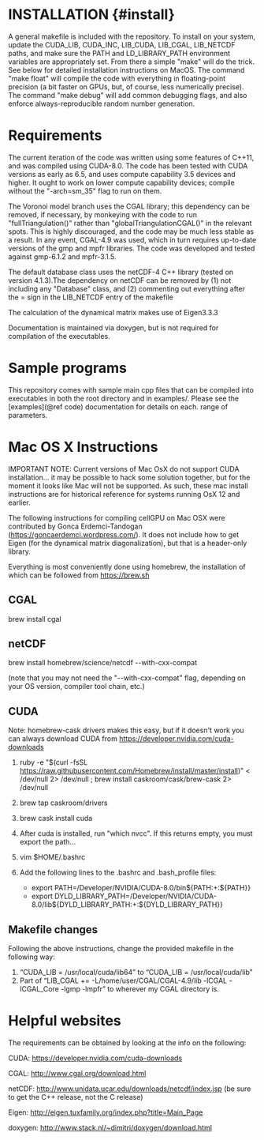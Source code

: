 # INSTALLATION {#install}

A general makefile is included with the repository. To install on your system, update the CUDA_LIB,
CUDA_INC, LIB_CUDA, LIB_CGAL, LIB_NETCDF paths, and make sure the PATH and LD_LIBRARY_PATH
environment variables are appropriately set. From there a simple "make" will do the trick. See below
for detailed installation instructions on MacOS. The command "make float" will compile the code with
everything in floating-point precision (a bit faster on GPUs, but, of course, less numerically precise).
The command "make debug" will add common debugging flags, and also enforce always-reproducible random
number generation.

# Requirements

The current iteration of the code was written using some features of C++11, and was compiled using
CUDA-8.0. The code has been tested with CUDA versions as early as 6.5, and uses compute capability
3.5 devices and higher. It ought to work on lower compute capability devices; compile without the
"-arch=sm_35" flag to run on them.

The Voronoi model branch uses the CGAL library; this dependency can be removed, if necessary, by monkeying
with the code to run "fullTriangulation()" rather than "globalTriangulationCGAL()" in the relevant
spots. This is highly discouraged, and the code may be much less stable as a result. In any event,
CGAL-4.9 was used, which in turn requires up-to-date versions of the gmp and mpfr libraries.
The code was developed and tested against gmp-6.1.2 and mpfr-3.1.5.

The default database class uses the netCDF-4 C++  library (tested on version 4.1.3).The dependency on netCDF
can be removed by (1) not including any "Database" class, and (2) commenting out everything after the
= sign in the LIB_NETCDF entry of the makefile

The calculation of the dynamical matrix makes use of Eigen3.3.3

Documentation is maintained via doxygen, but is not required for compilation of the executables.

# Sample programs

This repository comes with sample main cpp files that can be compiled into executables in both the root directory
and in examples/. Please see the [examples](@ref code) documentation for details on each.
range of parameters.

# Mac OS X Instructions

IMPORTANT NOTE: Current versions of Mac OsX do not support CUDA installation... it may be possible to hack some solution together, but for the moment it looks like Mac will not be supported. As such, these mac install instructions are for historical reference for systems running OsX 12 and earlier.

The following instructions for compiling cellGPU on Mac OSX  were contributed by Gonca Erdemci-Tandogan (https://goncaerdemci.wordpress.com/).
It does not include how to get Eigen (for the dynamical matrix diagonalization), but that is a header-only library.

Everything is most conveniently done using homebrew, the installation of which can be followed from https://brew.sh

## CGAL

brew install cgal

## netCDF

brew install homebrew/science/netcdf --with-cxx-compat

(note that you may not need the "--with-cxx-compat" flag, depending on your OS version, compiler tool chain, etc.)

## CUDA

Note: homebrew-cask drivers makes this easy, but if it doesn't work you can always download CUDA from https://developer.nvidia.com/cuda-downloads

1. ruby -e "$(curl -fsSL https://raw.githubusercontent.com/Homebrew/install/master/install)" < /dev/null 2> /dev/null ; brew install caskroom/cask/brew-cask 2> /dev/null

2. brew tap caskroom/drivers

2. brew cask install cuda

3. After cuda is installed, run "which nvcc". If this returns empty, you must export the path... 

3. vim $HOME/.bashrc

3. Add the following lines to the .bashrc and .bash_profile files:
    * export PATH=/Developer/NVIDIA/CUDA-8.0/bin${PATH:+:${PATH}}
    * export DYLD_LIBRARY_PATH=/Developer/NVIDIA/CUDA-8.0/lib\${DYLD_LIBRARY_PATH:+:${DYLD_LIBRARY_PATH}}

## Makefile changes

Following the above instructions, change the provided makefile in the following way:

1. “CUDA_LIB = /usr/local/cuda/lib64” to “CUDA_LIB = /usr/local/cuda/lib”
2. Part of “LIB_CGAL += -L/home/user/CGAL/CGAL-4.9/lib -lCGAL -lCGAL_Core -lgmp -lmpfr” to wherever my CGAL directory is.

# Helpful websites
The requirements can be obtained by looking at the info on the following:

CUDA: https://developer.nvidia.com/cuda-downloads

CGAL: http://www.cgal.org/download.html

netCDF: http://www.unidata.ucar.edu/downloads/netcdf/index.jsp (be sure to get the C++ release, not the C release)

Eigen: http://eigen.tuxfamily.org/index.php?title=Main_Page

doxygen: http://www.stack.nl/~dimitri/doxygen/download.html
